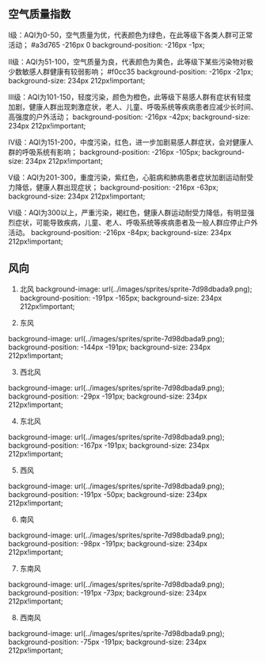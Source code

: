 ## 空气质量指数

Ⅰ级：AQI为0-50，空气质量为优，代表颜色为绿色，在此等级下各类人群可正常活动；
#a3d765
-216px 0
background-position: -216px -1px;

Ⅱ级：AQI为51-100，空气质量为良，代表颜色为黄色，此等级下某些污染物对极少数敏感人群健康有较弱影响；
#f0cc35
background-position: -216px -21px;
background-size: 234px 212px!important;

Ⅲ级：AQI为101-150，轻度污染，颜色为橙色，此等级下易感人群有症状有轻度加剧，健康人群出现刺激症状，老人、儿童、呼吸系统等疾病患者应减少长时间、高强度的户外活动；
background-position: -216px -42px;
background-size: 234px 212px!important;

Ⅳ级：AQI为151-200，中度污染，红色，进一步加剧易感人群症状，会对健康人群的呼吸系统有影响；
background-position: -216px -105px;
background-size: 234px 212px!important;

Ⅴ级：AQI为201-300，重度污染，紫红色，心脏病和肺病患者症状加剧运动耐受力降低，健康人群出现症状；
background-position: -216px -63px;
background-size: 234px 212px!important;

Ⅵ级：AQI为300以上，严重污染，褐红色，健康人群运动耐受力降低，有明显强烈症状，可能导致疾病，儿童、老人、呼吸系统等疾病患者及一般人群应停止户外活动。
background-position: -216px -84px;
background-size: 234px 212px!important;

## 风向

1. 北风
background-image: url(../images/sprites/sprite-7d98dbada9.png);
background-position: -191px -165px;
background-size: 234px 212px!important;

2. 东风

background-image: url(../images/sprites/sprite-7d98dbada9.png);
background-position: -144px -191px;
background-size: 234px 212px!important;

3. 西北风

background-image: url(../images/sprites/sprite-7d98dbada9.png);
background-position: -29px -191px;
background-size: 234px 212px!important;

4. 东北风

background-image: url(../images/sprites/sprite-7d98dbada9.png);
background-position: -167px -191px;
background-size: 234px 212px!important;

5. 西风

background-image: url(../images/sprites/sprite-7d98dbada9.png);
background-position: -191px -50px;
background-size: 234px 212px!important;

6. 南风

background-image: url(../images/sprites/sprite-7d98dbada9.png);
background-position: -98px -191px;
background-size: 234px 212px!important;

7. 东南风

background-image: url(../images/sprites/sprite-7d98dbada9.png);
background-position: -191px -73px;
background-size: 234px 212px!important;

8. 西南风

background-image: url(../images/sprites/sprite-7d98dbada9.png);
background-position: -75px -191px;
background-size: 234px 212px!important;
